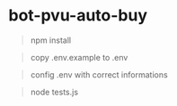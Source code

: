 # bot-pvu-auto-buy

> npm install

> copy .env.example to .env

> config .env with correct informations

> node tests.js
